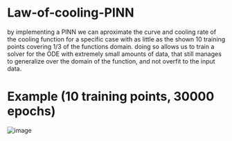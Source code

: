 # Law-of-cooling-PINN
by implementing a PINN we can aproximate the curve and cooling rate of the cooling function for a specific case with as little as the shown 10 training points covering 1/3 of the functions domain. doing so allows us to train a solver for the ODE with extremely small amounts of data, that still manages to generalize over the domain of the function, and not overfit to the input data.

# Example (10 training points, 30000 epochs)
![image](https://github.com/MasterMeep/Law-of-cooling-PINN/assets/51376656/00f82560-654e-48da-9880-46b44848d0c6)
